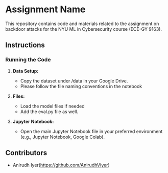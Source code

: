 # Assignment Name

This repository contains code and materials related to the assignment on backdoor attacks for the NYU ML in Cybersecurity course (ECE-GY 9163).


## Instructions

### Running the Code

1. **Data Setup:**
   - Copy the dataset under /data in your Google Drive.
   - Please follow the file naming conventions in the notebook

2. **Files:**
   - Load the model files if needed
   - Add the eval.py file as well.

3. **Jupyter Notebook:**
   - Open the main Jupyter Notebook file in your preferred environment (e.g., Jupyter Notebook, Google Colab).




## Contributors

- Anirudh Iyer(https://github.com/AnirudhVIyer)


